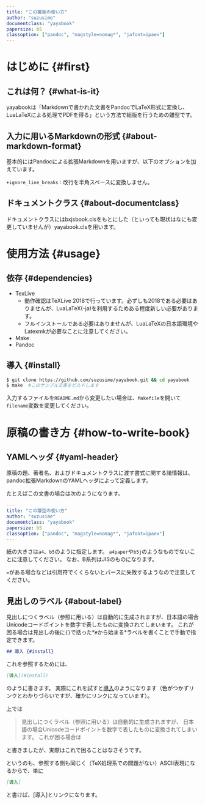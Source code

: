 ```yaml
---
title: "この雛型の使い方"
author: "suzusime"
documentclass: "yayabook"
papersize: b5
classoption: ["pandoc", "magstyle=nomag*", "jafont=ipaex"]
---
```


# はじめに {#first}
## これは何？ {#what-is-it}
yayabookは「Markdownで書かれた文書をPandocでLaTeX形式に変換し、LuaLaTeXによる処理でPDFを得る」という方法で組版を行うための雛型です。

## 入力に用いるMarkdownの形式 {#about-markdown-format}
基本的にはPandocによる拡張Markdownを用いますが、以下のオプションを加えています。

`+ignore_line_breaks`
:    改行を半角スペースに変換しません。


## ドキュメントクラス {#about-documentclass}
ドキュメントクラスにはbxjsbook.clsをもとにした（といっても現状はなにも変更していませんが）yayabook.clsを用います。

# 使用方法 {#usage}
## 依存 {#dependencies}
- TexLive
    - 動作確認はTeXLive 2018で行っています。必ずしも2018である必要はありませんが、LuaLaTeX(-ja)を利用するためある程度新しい必要があります。
    - フルインストールである必要はありませんが、LuaLaTeXの日本語環境やLatexmkが必要なことに注意してください。
- Make
- Pandoc

## 導入 {#install}
```bash
$ git clone https://github.com/suzusime/yayabook.git && cd yayabook
$ make  #このサンプル文書をビルドします
```

入力するファイルを`README.md`から変更したい場合は、`Makefile`を開いて`filename`変数を変更してください。

# 原稿の書き方 {#how-to-write-book}
## YAMLヘッダ {#yaml-header}
原稿の題、著者名、およびドキュメントクラスに渡す書式に関する諸情報は、pandoc拡張MarkdownのYAMLヘッダによって定義します。

たとえばこの文書の場合は次のようになります。

```yaml
---
title: "この雛型の使い方"
author: "suzusime"
documentclass: "yayabook"
papersize: b5
classoption: ["pandoc", "magstyle=nomag*", "jafont=ipaex"]
---
```

紙の大きさは`a4`、`b5`のように指定します。
`a4paper`や`b5j`のようなものでないことに注意してください。
なお、B系列はJISのものになります。

`=`がある場合などは引用符でくくらないとパースに失敗するようなので注意してください。

## 見出しのラベル {#about-label}
見出しにつくラベル（参照に用いる）は自動的に生成されますが、日本語の場合Unicodeコードポイントを数字で表したものに変換されてしまいます。
これが困る場合は見出しの後に`{}`で括った*`#`から始まる*ラベルを書くことで手動で指定できます。

```markdown
## 導入 {#install}
```

これを参照するためには、

```markdown
[導入](#install)
```

のように書きます。
実際にこれを試すと[導入](#install)のようになります（色がつかずリンクとわかりづらいですが、確かにリンクになっています）。

上では

> 見出しにつくラベル（参照に用いる）は自動的に生成されますが、
  日本語の場合Unicodeコードポイントを数字で表したものに変換されてしまいます。
  これが困る場合は

と書きましたが、実際はこれで困ることはなさそうです。

というのも、参照する側も同じく（TeX処理系での問題がない）ASCII表現になるからで、単に

```markdown
[導入]
```

と書けば、[導入]とリンクになります。
